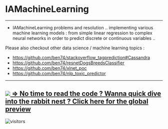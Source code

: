 # IAMachineLearning
---
- IAMachineLearning problems and resolution .. implementing various machine learning models : from simple linear regression to complex neural networks in order to predict discrete or continuous variables ..

Please also checkout other data science / machine learning topics :
- https://github.com/ben74/stackoverflow_tagprediction#Cassandra
- https://github.com/ben74/resnetDogsBreedsClassifier
- https://github.com/ben74/xlnet_poc
- https://github.com/ben74/nlp_toxic_predictor
---
<a target='a' href='https://colab.research.google.com/drive/1eZWroiH3YneCaci2ccJQ9C4mfx-Bb7nM?usp=sharing'><img src='https://i.snipboard.io/MGbyzf.jpg'/> => No time to read the code ? Wanna quick dive into the rabbit nest ? Click here for the global preview</a>
---

![visitors](https://visitor-badge.glitch.me/badge?page_id=gh:IAMachineLearning)
